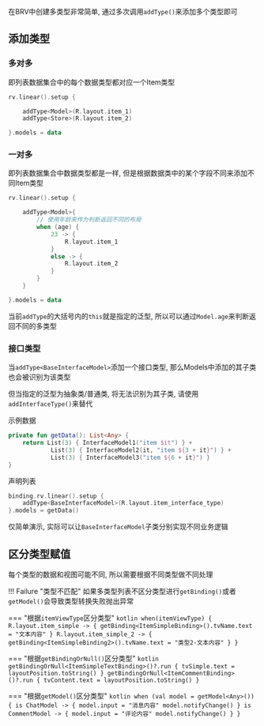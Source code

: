 在BRV中创建多类型非常简单, 通过多次调用`addType()`来添加多个类型即可

## 添加类型

### 多对多

即列表数据集合中的每个数据类型都对应一个Item类型

```kotlin
rv.linear().setup {

    addType<Model>(R.layout.item_1)
    addType<Store>(R.layout.item_2)

}.models = data
```



### 一对多

即列表数据集合中数据类型都是一样, 但是根据数据类中的某个字段不同来添加不同Item类型

```kotlin
rv.linear().setup {

    addType<Model>{
        // 使用年龄来作为判断返回不同的布局
        when (age) {
            23 -> {
                R.layout.item_1
            }
            else -> {
                R.layout.item_2
            }
        }
    }

}.models = data
```
当前`addType`的大括号内的`this`就是指定的泛型, 所以可以通过`Model.age`来判断返回不同的多类型

### 接口类型

当`addType<BaseInterfaceModel>`添加一个接口类型, 那么Models中添加的其子类也会被识别为该类型

但当指定的泛型为抽象类/普通类, 将无法识别为其子类, 请使用`addInterfaceType()`来替代

示例数据

```kotlin
private fun getData(): List<Any> {
    return List(3) { InterfaceModel1("item $it") } +
            List(3) { InterfaceModel2(it, "item ${3 + it}") } +
            List(3) { InterfaceModel3("item ${6 + it}") }
}
```

声明列表

```kotlin
binding.rv.linear().setup {
    addType<BaseInterfaceModel>(R.layout.item_interface_type)
}.models = getData()
```

仅简单演示, 实际可以让`BaseInterfaceModel`子类分别实现不同业务逻辑


## 区分类型赋值

每个类型的数据和视图可能不同, 所以需要根据不同类型做不同处理

!!! Failure "类型不匹配"
    如果多类型列表不区分类型进行`getBinding()`或者`getModel()`会导致类型转换失败抛出异常


=== "根据`itemViewType`区分类型"
    ```kotlin
    when(itemViewType) {
        R.layout.item_simple -> {
            getBinding<ItemSimpleBinding>().tvName.text = "文本内容"
        }
        R.layout.item_simple_2 -> {
            getBinding<ItemSimpleBinding2>().tvName.text = "类型2-文本内容"
        }
    }
    ```

=== "根据`getBindingOrNull()`区分类型"
    ```kotlin
    getBindingOrNull<ItemSimpleTextBinding>()?.run {
        tvSimple.text = layoutPosition.toString()
    }
    getBindingOrNull<ItemCommentBinding>()?.run {
        tvContent.text = layoutPosition.toString()
    }
    ```

=== "根据`getModel()`区分类型"
    ```kotlin
    when (val model = getModel<Any>()) {
        is ChatModel -> {
            model.input = "消息内容"
            model.notifyChange()
        }
        is CommentModel -> {
            model.input = "评论内容"
            model.notifyChange()
        }
    }
    ```